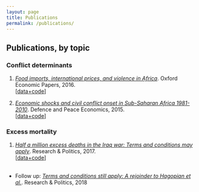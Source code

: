 ```yaml
---
layout: page
title: Publications
permalink: /publications/
---
```


## Publications, by topic

### Conflict determinants
1. [*Food imports, international prices, and violence in Africa*](https://doi.org/10.1093/oep/gpw015). Oxford Economic Papers, 2016. <br>
[[data+code](https://github.com/CommonEconomist/publications/tree/master/OEP_2016)]

2. [*Economic shocks and civil conflict onset in Sub-Saharan Africa 1981-2010*](http://www.tandfonline.com/doi/full/10.1080/10242694.2014.887489). Defence and Peace Economics, 2015. <br>
[[data+code](https://github.com/CommonEconomist/publications/tree/master/DPE_2015)]

### Excess mortality

1. [*Half a million excess deaths in the Iraq war: Terms and conditions may apply*](http://journals.sagepub.com/doi/full/10.1177/2053168017732642). Research & Politics, 2017.<br>
[[data+code](https://github.com/CommonEconomist/publications/tree/master/RAP_2017)] <br><br>
- Follow up: [*Terms and conditions still apply: A rejoinder to Hagopian et al.*](http://journals.sagepub.com/doi/full/10.1177/2053168018757858). Research & Politics, 2018

